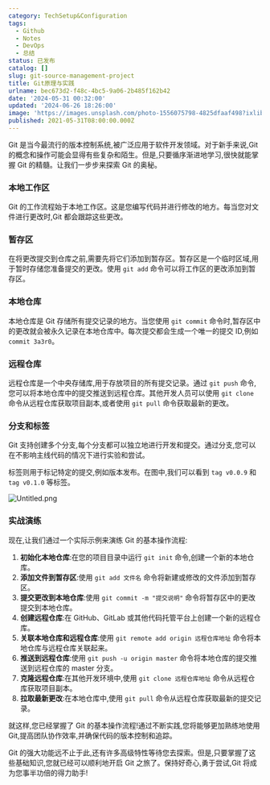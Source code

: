 ```yaml
---
category: TechSetup&Configuration
tags:
  - Github
  - Notes
  - DevOps
  - 总结
status: 已发布
catalog: []
slug: git-source-management-project
title: Git原理与实践
urlname: bec673d2-f48c-4bc5-9a06-2b485f162b42
date: '2024-05-31 00:32:00'
updated: '2024-06-26 18:26:00'
image: 'https://images.unsplash.com/photo-1556075798-4825dfaaf498?ixlib=rb-4.0.3&q=85&fm=jpg&crop=entropy&cs=srgb'
published: 2021-05-31T08:00:00.000Z
---
```


Git 是当今最流行的版本控制系统,被广泛应用于软件开发领域。对于新手来说,Git 的概念和操作可能会显得有些复杂和陌生。但是,只要循序渐进地学习,很快就能掌握 Git 的精髓。让我们一步步来探索 Git 的奥秘。


### 本地工作区


Git 的工作流程始于本地工作区。这是您编写代码并进行修改的地方。每当您对文件进行更改时,Git 都会跟踪这些更改。


### 暂存区


在将更改提交到仓库之前,需要先将它们添加到暂存区。暂存区是一个临时区域,用于暂时存储您准备提交的更改。使用 `git add` 命令可以将工作区的更改添加到暂存区。


### 本地仓库


本地仓库是 Git 存储所有提交记录的地方。当您使用 `git commit` 命令时,暂存区中的更改就会被永久记录在本地仓库中。每次提交都会生成一个唯一的提交 ID,例如 `commit 3a3r0`。


### 远程仓库


远程仓库是一个中央存储库,用于存放项目的所有提交记录。通过 `git push` 命令,您可以将本地仓库中的提交推送到远程仓库。其他开发人员可以使用 `git clone` 命令从远程仓库获取项目副本,或者使用 `git pull` 命令获取最新的更改。


### 分支和标签


Git 支持创建多个分支,每个分支都可以独立地进行开发和提交。通过分支,您可以在不影响主线代码的情况下进行实验和尝试。


标签则用于标记特定的提交,例如版本发布。在图中,我们可以看到 `tag v0.0.9` 和 `tag v0.1.0` 等标签。


![Untitled.png](https://prod-files-secure.s3.us-west-2.amazonaws.com/5d24fe63-e567-4804-86f9-9fdc62e13082/77b77e01-3aab-4add-bdbd-7f489727861d/Untitled.png?X-Amz-Algorithm=AWS4-HMAC-SHA256&X-Amz-Content-Sha256=UNSIGNED-PAYLOAD&X-Amz-Credential=ASIAZI2LB466YD2Y7WP3%2F20250416%2Fus-west-2%2Fs3%2Faws4_request&X-Amz-Date=20250416T213530Z&X-Amz-Expires=3600&X-Amz-Security-Token=IQoJb3JpZ2luX2VjEMX%2F%2F%2F%2F%2F%2F%2F%2F%2F%2FwEaCXVzLXdlc3QtMiJIMEYCIQDyVhQ%2Fs90Qxc6mYX97%2BcJBlTWLmIl5nk1RZncnM3ho%2FgIhAKxjJXSJ5IEnv%2BDaFg0qRqNu7SOGxq9c3yiBXK6Jp3BaKv8DCE4QABoMNjM3NDIzMTgzODA1IgwTjwvyB2%2F6krunACUq3APR1nTDVcf3NkcTgnsDIaMENRjPEKe7wMIIe9NNxARPANDOCtMEI%2Frn%2BGpFWZ9tjpFTmKYelImUKwmWFkCx8QOXBgw8UbL5bJ4Lbn%2F0T6d7dLcpBWf%2FWOjPJoweonXr2rgn7%2BFk9llzFY1anPe9mrM3lkJhyKAtXRClADeyR7r%2FRYZEq08g0fUDviGhngzWYoAsJNvB5CzSwdTG%2FDVnS0q6ZjdLhZqRoUCTJQ3dvrCB1ZpqRTm2ckv9454qTMLfN4SAORg7vGDJ9wgHaDU1SCvsrWaGfeIMqTPfEnh%2FZ1iohaCbo6HBn2rnVzgWikpX6Poff2uYpTUctgmuy7kmvrOJzXGxtPGajYEZobO3dTE0uMcfICyD7IU1XnYPoHzeiCpxbMXt%2B8Zp0nCniK4ipywpTMLepCflfXcTtbDVsxRBaxo4laLAtOoNKz35iDSupJAQAazQehvjNv1Wzdb0%2F3asBZEGr%2FS6NrqmtSreaktgvrQMPvsC3J0iYwyZAbn40KEgfkyTP1UtsZpaRnzEE8Z1m0LzTq0utHlW5BWcXx0%2FcPncRLrwqJS6P%2BV%2BbX4j9j%2B2rWczsR0utkKdLwKRwp5C4M38DJNcZt8gsAIfDTAZxfx6cpiqy8Qyy644oDD2qoDABjqkAd5aRnS%2BiNsm1DvU6p1JG38D4JjVXStVDCOiN2zCGjJ4IrxzDugo50Qnah0q6EGRwYi%2F8oxfbzPHSAP4aA%2Bfnf3epeBDSh%2BJQmJ45nyDGBwI4yvYgJuQq6TDChz%2B3du6293RplDAzpfAiL7IM%2FEisgkJ8TmBZWpZss6sz%2FIIrq%2F%2BDe2jMeGAwW2Ss1PbJ4PgN0Z5Tyt7gLXYyNkSS6FjKDs%2FJB59&X-Amz-Signature=7657767d444b64c7aa8826283b7163c6357ef94601013db467021617f9804abe&X-Amz-SignedHeaders=host&x-id=GetObject)


### 实战演练


现在,让我们通过一个实际示例来演练 Git 的基本操作流程:

1. **初始化本地仓库**:在您的项目目录中运行 `git init` 命令,创建一个新的本地仓库。
2. **添加文件到暂存区**:使用 `git add 文件名` 命令将新建或修改的文件添加到暂存区。
3. **提交更改到本地仓库**:使用 `git commit -m "提交说明"` 命令将暂存区中的更改提交到本地仓库。
4. **创建远程仓库**:在 GitHub、GitLab 或其他代码托管平台上创建一个新的远程仓库。
5. **关联本地仓库和远程仓库**:使用 `git remote add origin 远程仓库地址` 命令将本地仓库与远程仓库关联起来。
6. **推送到远程仓库**:使用 `git push -u origin master` 命令将本地仓库的提交推送到远程仓库的 master 分支。
7. **克隆远程仓库**:在其他开发环境中,使用 `git clone 远程仓库地址` 命令从远程仓库获取项目副本。
8. **拉取最新更改**:在本地仓库中,使用 `git pull` 命令从远程仓库获取最新的提交记录。

就这样,您已经掌握了 Git 的基本操作流程!通过不断实践,您将能够更加熟练地使用 Git,提高团队协作效率,并确保代码的版本控制和追踪。


Git 的强大功能远不止于此,还有许多高级特性等待您去探索。但是,只要掌握了这些基础知识,您就已经可以顺利地开启 Git 之旅了。保持好奇心,勇于尝试,Git 将成为您事半功倍的得力助手!

